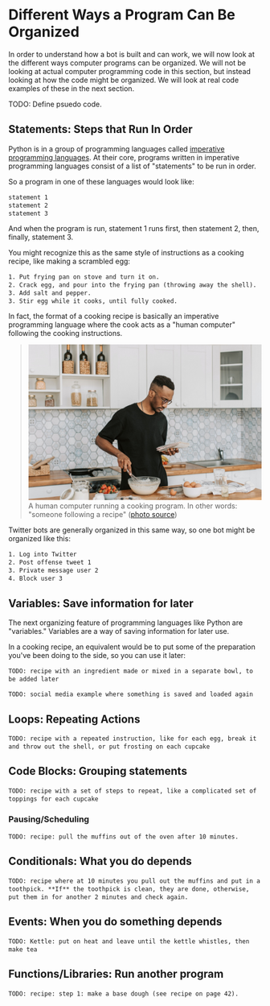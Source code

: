 # Different Ways a Program Can Be Organized

In order to understand how a bot is built and can work, we will now look at the different ways computer programs can be organized. We will not be looking at actual computer programming code in this section, but instead looking at how the code might be organized. We will look at real code examples of these in the next section.

TODO: Define psuedo code.

## Statements: Steps that Run In Order
Python is in a group of programming languages called [imperative programming languages](https://en.wikipedia.org/wiki/Imperative_programming). At their core, programs written in imperative programming languages consist of a list of "statements" to be run in order.

So a program in one of these languages would look like:
```text
statement 1
statement 2
statement 3
```
And when the program is run, statement 1 runs first, then statement 2, then, finally, statement 3.

You might recognize this as the same style of instructions as a cooking recipe, like making a scrambled egg:
```text
1. Put frying pan on stove and turn it on.
2. Crack egg, and pour into the frying pan (throwing away the shell).
3. Add salt and pepper.
3. Stir egg while it cooks, until fully cooked.
```

In fact, the format of a cooking recipe is basically an imperative programming language where the cook acts as a "human computer" following the cooking instructions.

> ![Photo of a man in a kitchen, looking at a notebook while mixing something in a bowl. The bowl is surrounded by eggs, strawberries and other ingredients.](cooking.jpg)
> A human computer running a cooking program. In other words: "someone following a recipe" ([photo source](https://www.pexels.com/photo/a-man-cooking-at-the-kitchen-6944110/))

Twitter bots are generally organized in this same way, so one bot might be organized like this:
```text
1. Log into Twitter
2. Post offense tweet 1
3. Private message user 2
4. Block user 3
```

## Variables: Save information for later
The next organizing feature of programming languages like Python are "variables." Variables are a way of saving information for later use.

In a cooking recipe, an equivalent would be to put some of the preparation you've been doing to the side, so you can use it later:
```text
TODO: recipe with an ingredient made or mixed in a separate bowl, to be added later
```

```text
TODO: social media example where something is saved and loaded again
```

## Loops: Repeating Actions
```text
TODO: recipe with a repeated instruction, like for each egg, break it and throw out the shell, or put frosting on each cupcake
```



## Code Blocks: Grouping statements
```text
TODO: recipe with a set of steps to repeat, like a complicated set of toppings for each cupcake
```

### Pausing/Scheduling
```text
TODO: recipe: pull the muffins out of the oven after 10 minutes.
```

## Conditionals: What you do depends
```text
TODO: recipe where at 10 minutes you pull out the muffins and put in a toothpick. **If** the toothpick is clean, they are done, otherwise, put them in for another 2 minutes and check again.
```


## Events: When you do something depends
```text
TODO: Kettle: put on heat and leave until the kettle whistles, then make tea
```

## Functions/Libraries: Run another program
```text
TODO: recipe: step 1: make a base dough (see recipe on page 42).
```
